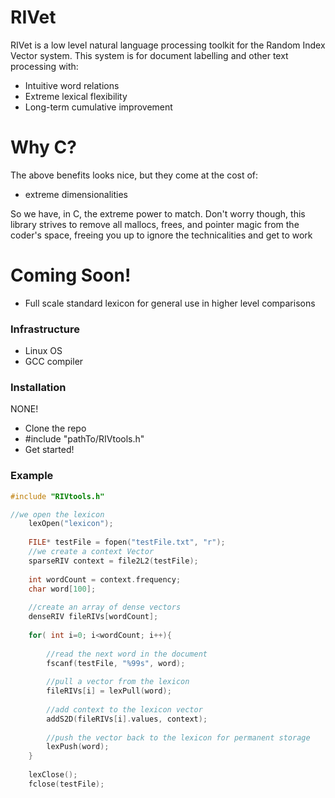 # RIVet


RIVet is a low level natural language processing toolkit for the Random 
Index Vector system.  This system is for document labelling and other 
text processing with:

  - Intuitive word relations 
  - Extreme lexical flexibility
  - Long-term cumulative improvement

# Why C?
The above benefits looks nice, but they come at the cost of: 
- extreme dimensionalities

So we have, in C, the extreme power to match.  Don't worry though, this 
library strives to remove all mallocs, frees, and pointer magic from the 
coder's space, freeing you up to ignore the technicalities and get to 
work
# Coming Soon!

  - Full scale standard lexicon for general use in higher level 
comparisons


### Infrastructure
* Linux OS
* GCC compiler


### Installation

NONE!
* Clone the repo
* #include "pathTo/RIVtools.h"
* Get started!

### Example

```C
#include "RIVtools.h"

//we open the lexicon
	lexOpen("lexicon");
	
	FILE* testFile = fopen("testFile.txt", "r");
	//we create a context Vector
	sparseRIV context = file2L2(testFile);
	
	int wordCount = context.frequency;
	char word[100];
	
	//create an array of dense vectors
	denseRIV fileRIVs[wordCount];
	
	for( int i=0; i<wordCount; i++){
		
		//read the next word in the document
		fscanf(testFile, "%99s", word);
		
		//pull a vector from the lexicon
		fileRIVs[i] = lexPull(word);
		
		//add context to the lexicon vector
		addS2D(fileRIVs[i].values, context);
		
		//push the vector back to the lexicon for permanent storage
		lexPush(word);
	}
	
	lexClose();
	fclose(testFile);



```
